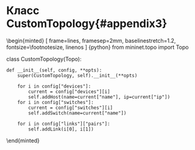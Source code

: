 # Класс CustomTopology{#appendix3}

\begin{minted}
[
frame=lines,
framesep=2mm,
baselinestretch=1.2,
fontsize=\footnotesize,
linenos
]
{python}
from mininet.topo import Topo


class CustomTopology(Topo):

    def __init__(self, config, **opts):
        super(CustomTopology, self).__init__(**opts)

        for i in config["devices"]:
            current = config["devices"][i]
            self.addHost(name=current["name"], ip=current["ip"])
        for i in config["switches"]:
            current = config["switches"][i]
            self.addSwitch(name=current["name"])

        for i in config["links"]["pairs"]:
            self.addLink(i[0], i[1])

\end{minted}

